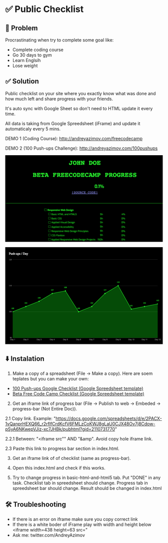 # ✅ Public Checklist

## 🤔 Problem

Procrastinating when try to complete some goal like:
- Complete coding course
- Go 30 days to gym
- Learn Englsih
- Lose weight

## ✅ Solution

Public checklist on your site where you exactly know what was done and how much left and share progress with your friends.

It's auto sync with Google Sheet so don't need to HTML update it every  time.

All data is taking from Google Spreedsheet (iFrame) and update it automaticaly every 5 mins.

DEMO 1 (Coding Course): http://andreyazimov.com/freecodecamp

DEMO 2 (100 Push-ups Challenge): http://andreyazimov.com/100pushups

![Picture](https://raw.githubusercontent.com/AndreyAzimov/myprogress/master/pic.png)

![Picture](https://raw.githubusercontent.com/AndreyAzimov/myprogress/master/chart.png)

## ⬇️ Instalation

1. Make a copy of a spreadsheet (File -> Make a copy). Here are soem teplates but you can make your own:
- [100 Push-ups Google Checklist (Google Spreedsheet template)](https://docs.google.com/spreadsheets/d/1OPdKJrqP5Mqb2W-v6GuZIoaPwlOZ5u-j8mp_zBuW_Nw/edit#gid=0)
- [Beta Free Code Camp Checklist (Google Spreedsheet template)](https://docs.google.com/spreadsheets/d/1fk4YFSs1f8YnTOpaRJa-2qePHE2J5MWxBzok-dYIVI4/edit?usp=sharing)

2. Get an iframe link of progress bar (File -> Publish to web -> Embeded -> progress-bar (Not Entire Doc)).

2.1 Copy link. Example: "https://docs.google.com/spreadsheets/d/e/2PACX-1vQanprHEXQ66_r2rflfCrdKcfV6FMLzCoKWJ8gLaU0CJX48Ov7j8Cdow-pSyA6NKwepVJiz-xc7JHBk/pubhtml?gid=2110731770"

2.2.1 Between: "<iframe src"" AND "&amp". Avoid copy hole iframe link.

2.3 Paste this link to progress bar section in index.html.


3. Get an iframe link of of checklist (same as progress-bar).

4. Open this index.html and check if this works.

5. Try to change progress in basic-html-and-html5 tab. Put "DONE" in any task. Checklist tab in spreedsheet should change. Progress tab in spreedsheet bar should change. Result should be changed in index.html

## 🛠 Troubleshooting

- If there is an error on iframe make sure you copy correct link
- If there is a white boder of iFrame play with width and height below <iframe width=438 height=63 src="
- Ask me: twitter.com/AndreyAzimov
